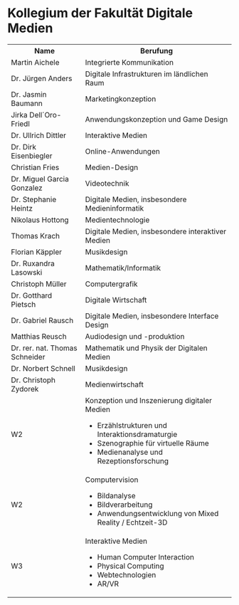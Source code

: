 # Kollegium der Fakultät Digitale Medien  

<table>
<tr><th>Name</th><th>Berufung</th></tr>
<tr><td>Martin Aichele </td><td> Integrierte Kommunikation </td></tr>
<tr><td>Dr. Jürgen Anders </td><td> Digitale Infrastrukturen im ländlichen Raum </td></tr>
<tr><td>Dr. Jasmin Baumann </td><td> Marketingkonzeption </td></tr>
<tr><td>Jirka Dell´Oro-Friedl </td><td> Anwendungskonzeption und Game Design </td></tr>
<tr><td>Dr. Ullrich Dittler </td><td> Interaktive Medien </td></tr>
<tr><td>Dr. Dirk Eisenbiegler </td><td> Online-Anwendungen </td></tr>
<tr><td>Christian Fries </td><td> Medien-Design </td></tr>
<tr><td>Dr. Miguel Garcia Gonzalez </td><td> Videotechnik </td></tr>
<tr><td>Dr. Stephanie Heintz </td><td> Digitale Medien, insbesondere Medieninformatik </td></tr>
<tr><td>Nikolaus Hottong </td><td> Medientechnologie </td></tr>
<tr><td>Thomas Krach </td><td> Digitale Medien, insbesondere interaktiver Medien </td></tr>
<tr><td>Florian Käppler </td><td> Musikdesign </td></tr>
<tr><td>Dr. Ruxandra Lasowski </td><td> Mathematik/Informatik </td></tr>
<tr><td>Christoph Müller </td><td> Computergrafik </td></tr>
<tr><td>Dr. Gotthard Pietsch </td><td> Digitale Wirtschaft </td></tr>
<tr><td>Dr. Gabriel Rausch </td><td> Digitale Medien, insbesondere Interface Design </td></tr>
<tr><td>Matthias Reusch </td><td> Audiodesign und -produktion </td></tr>
<tr><td>Dr. rer. nat. Thomas Schneider </td><td> Mathematik und Physik der Digitalen Medien </td></tr>
<tr><td>Dr. Norbert Schnell </td><td> Musikdesign </td></tr>
<tr><td>Dr. Christoph Zydorek </td><td> Medienwirtschaft </td></tr>
<tr><td>W2 </td><td> Konzeption und Inszenierung digitaler Medien <ul>
  <li>Erzählstrukturen und Interaktionsdramaturgie</li>
  <li>Szenographie für virtuelle Räume</li>
  <li>Medienanalyse und Rezeptionsforschung</li></ul></td></tr>
<tr><td>W2 </td><td> Computervision <ul>
  <li>Bildanalyse</li>
  <li>Bildverarbeitung</li>
  <li>Anwendungsentwicklung von Mixed Reality / Echtzeit-3D </li></ul></td></tr>
<tr><td>W3 </td><td> Interaktive Medien <ul>
  <li>Human Computer Interaction</li>
  <li>Physical Computing</li>
  <li>Webtechnologien </li>
  <li>AR/VR </li></ul></td></tr>
</table>